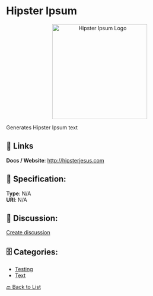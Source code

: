 # Hipster Ipsum
<p align="center">
    <img width="256" src="https://raw.githubusercontent.com/apis-list/apis-list/main/apis/hipster-ipsum/logo_256x256.png" alt="Hipster Ipsum Logo"/>
</p>

Generates Hipster Ipsum text

##  🔗 Links
**Docs / Website**: http://hipsterjesus.com

## 🧬 Specification:
**Type**: N/A  
**URI**: N/A

## 💬 Discussion:
[Create discussion](https://github.com/apis-list/apis-list/discussions/new)

## 🗄️ Categories:
- [Testing](https://github.com/apis-list/apis-list#testing)
- [Text](https://github.com/apis-list/apis-list#text)




[🔙 Back to List](https://github.com/apis-list/apis-list)
